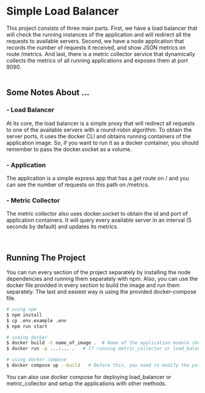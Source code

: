 # Simple Load Balancer

This project consists of three main parts. First, we have a load balancer that will check the running instances of the application and will redirect all the requests to available servers. Second, we have a node application that records the number of requests it received, and show JSON metrics on route /metrics. And last, there is a metric collector service that dynamically collects the metrics of all running applications and exposes them at port 9090.
</br>
</br>

## Some Notes About ...

### - Load Balancer

At its core, the load balancer is a simple proxy that will redirect all requests to one of the available servers with a round-robin algorithm. To obtain the server ports, it uses the docker CLI and obtains running containers of the application image. So, if you want to run it as a docker container, you should remember to pass the docker.socket as a volume.

### - Application

The application is a simple express app that has a get route on / and you can see the number of requests on this path on /metrics.

### - Metric Collector

The metric collector also uses docker.socket to obtain the id and port of application containers. It will query every available server in an interval (5 seconds by default) and updates its metrics.

</br>

## Running The Project

You can run every section of the project separately by installing the node dependencies and running them separately with npm. Also, you can use the docker file provided in every section to build the image and run them separately. The last and easiest way is using the provided docker-compose file.

```bash
# using npm
$ npm install
$ cp .env.example .env
$ npm run start

# useing docker
$ docker build -t name_of_image .  # Name of the application module should be application
$ docker run -p ...:... .   # If running metric_collector or load_balance, pass -v ...:/var/run/docker.sock

# using docker compose
$ docker compose up --build   # Before this, you need to modify the path for docker.socket volume based on your operating system
```

You can also use docker compose for deploying load_balancer or metric_collector and setup the applications with other methods.
</br>
</br>

